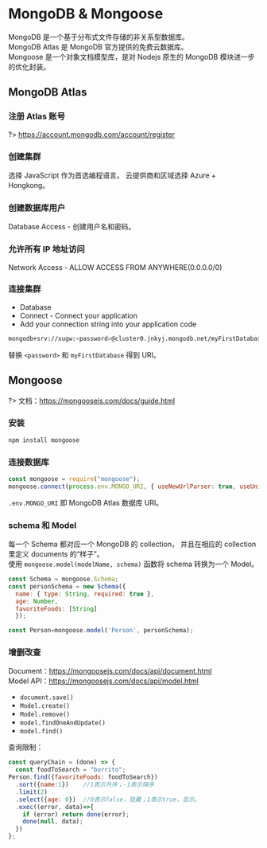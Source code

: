 # MongoDB & Mongoose

MongoDB 是一个基于分布式文件存储的非关系型数据库。  
MongoDB Atlas 是 MongoDB 官方提供的免费云数据库。  
Mongoose 是一个对象文档模型库，是对 Nodejs 原生的 MongoDB 模块进一步的优化封装。

## MongoDB Atlas

### 注册 Atlas 账号

?> <https://account.mongodb.com/account/register>

### 创建集群

选择 JavaScript 作为首选编程语言。
云提供商和区域选择 Azure + Hongkong。

### 创建数据库用户

Database Access - 创建用户名和密码。

### 允许所有 IP 地址访问

Network Access - ALLOW ACCESS FROM ANYWHERE(0.0.0.0/0)

### 连接集群

- Database
- Connect - Connect your application
- Add your connection string into your application code

``` bash
mongodb+srv://xugw:<password>@cluster0.jnkyj.mongodb.net/myFirstDatabase?retryWrites=true&w=majority
```

替换 `<password>` 和 `myFirstDatabase` 得到 URI。

## Mongoose

?> 文档：<https://mongoosejs.com/docs/guide.html>

### 安装

``` bash
npm install mongoose
```

### 连接数据库

```javascript
const mongoose = require("mongoose");
mongoose.connect(process.env.MONGO_URI, { useNewUrlParser: true, useUnifiedTopology: true });
```

`.env.MONGO_URI` 即 MongoDB Atlas 数据库 URI。

### schema 和 Model

每一个 Schema 都对应一个 MongoDB 的 collection， 并且在相应的 collection 里定义 documents 的“样子”。  
使用 `mongoose.model(modelName, schema)` 函数将 schema 转换为一个 Model。

``` javascript
const Schema = mongoose.Schema;
const personSchema = new Schema({
  name: { type: String, required: true },
  age: Number,
  favoriteFoods: [String]
  });

const Person=mongoose.model('Person', personSchema);
```

### 增删改查

Document：<https://mongoosejs.com/docs/api/document.html>  
Model API：<https://mongoosejs.com/docs/api/model.html>  

- `document.save()`
- `Model.create()`
- `Model.remove()`
- `model.findOneAndUpdate()`
- `model.find()`

查询限制：

``` javascript
const queryChain = (done) => {
  const foodToSearch = "burrito";
Person.find({favoriteFoods: foodToSearch})
  .sort({name:1})    //1表示升序；-1表示降序
  .limit(2)
  .select({age: 0})  //0表示false，隐藏；1表示true，显示。
  .exec((error, data)=>{
    if (error) return done(error);
    done(null, data);
  })
};
```

